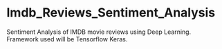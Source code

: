 # Imdb_Reviews_Sentiment_Analysis
Sentiment Analysis of IMDB movie reviews using Deep Learning. Framework used will be Tensorflow Keras. 
